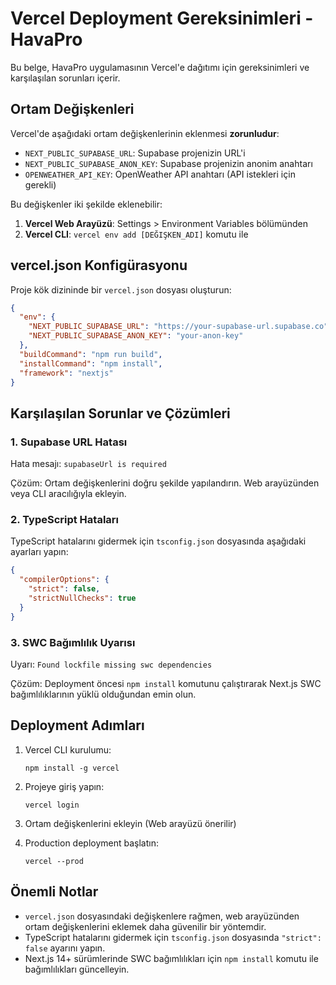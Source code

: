 # Vercel Deployment Gereksinimleri - HavaPro

Bu belge, HavaPro uygulamasının Vercel'e dağıtımı için gereksinimleri ve karşılaşılan sorunları içerir.

## Ortam Değişkenleri

Vercel'de aşağıdaki ortam değişkenlerinin eklenmesi **zorunludur**:

- `NEXT_PUBLIC_SUPABASE_URL`: Supabase projenizin URL'i
- `NEXT_PUBLIC_SUPABASE_ANON_KEY`: Supabase projenizin anonim anahtarı
- `OPENWEATHER_API_KEY`: OpenWeather API anahtarı (API istekleri için gerekli)

Bu değişkenler iki şekilde eklenebilir:

1. **Vercel Web Arayüzü**: Settings > Environment Variables bölümünden
2. **Vercel CLI**: `vercel env add [DEĞIŞKEN_ADI]` komutu ile

## vercel.json Konfigürasyonu

Proje kök dizininde bir `vercel.json` dosyası oluşturun:

```json
{
  "env": {
    "NEXT_PUBLIC_SUPABASE_URL": "https://your-supabase-url.supabase.co",
    "NEXT_PUBLIC_SUPABASE_ANON_KEY": "your-anon-key"
  },
  "buildCommand": "npm run build",
  "installCommand": "npm install",
  "framework": "nextjs"
}
```

## Karşılaşılan Sorunlar ve Çözümleri

### 1. Supabase URL Hatası

Hata mesajı: `supabaseUrl is required`

Çözüm: Ortam değişkenlerini doğru şekilde yapılandırın. Web arayüzünden veya CLI aracılığıyla ekleyin.

### 2. TypeScript Hataları

TypeScript hatalarını gidermek için `tsconfig.json` dosyasında aşağıdaki ayarları yapın:

```json
{
  "compilerOptions": {
    "strict": false,
    "strictNullChecks": true
  }
}
```

### 3. SWC Bağımlılık Uyarısı

Uyarı: `Found lockfile missing swc dependencies`

Çözüm: Deployment öncesi `npm install` komutunu çalıştırarak Next.js SWC bağımlılıklarının yüklü olduğundan emin olun.

## Deployment Adımları

1. Vercel CLI kurulumu:
   ```
   npm install -g vercel
   ```

2. Projeye giriş yapın:
   ```
   vercel login
   ```

3. Ortam değişkenlerini ekleyin (Web arayüzü önerilir)

4. Production deployment başlatın:
   ```
   vercel --prod
   ```

## Önemli Notlar

- `vercel.json` dosyasındaki değişkenlere rağmen, web arayüzünden ortam değişkenlerini eklemek daha güvenilir bir yöntemdir.
- TypeScript hatalarını gidermek için `tsconfig.json` dosyasında `"strict": false` ayarını yapın.
- Next.js 14+ sürümlerinde SWC bağımlılıkları için `npm install` komutu ile bağımlılıkları güncelleyin. 